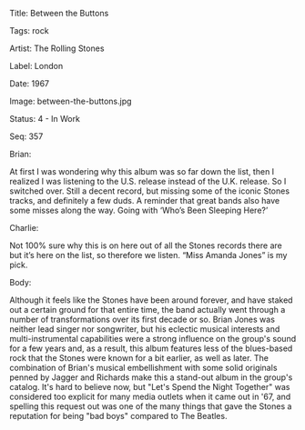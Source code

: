 Title:  Between the Buttons

Tags:   rock

Artist: The Rolling Stones

Label:  London

Date:   1967

Image:  between-the-buttons.jpg

Status: 4 - In Work

Seq:    357

Brian: 

At first I was wondering why this album was so far down the list, then I realized I was listening to the U.S. release instead of the U.K. release. So I switched over. Still a decent record, but missing some of the iconic Stones tracks, and definitely a few duds. A reminder that great bands also have some misses along the way. Going with ‘Who’s Been Sleeping Here?’

Charlie: 

Not 100% sure why this is on here out of all the Stones records there are but it’s here on the list, so therefore we listen. “Miss Amanda Jones” is my pick. 

Body: 

Although it feels like the Stones have been around forever, and have staked out a certain ground for that entire time, the band actually went through a number of transformations over its first decade or so. Brian Jones was neither lead singer nor songwriter, but his eclectic musical interests and multi-instrumental capabilities were a strong influence on the group's sound for a few years and, as a result, this album features less of the blues-based rock that the Stones were known for a bit earlier, as well as later. The combination of Brian's musical embellishment with some solid originals penned by Jagger and Richards make this a stand-out album in the group's catalog. It's hard to believe now, but "Let's Spend the Night Together" was considered too explicit for many media outlets when it came out in '67, and spelling this request out was one of the many things that gave the Stones a reputation for being "bad boys" compared to The Beatles. 
